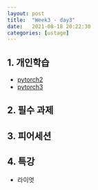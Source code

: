 ```yaml
---
layout: post
title:  "Week3 - day3"
date:   2021-08-18 20:22:30
categories: [ustage]
---
```


## 1. 개인학습
* [pytorch2](https://kyunghyunlim.github.io/pytorch/ml_ai/2021/08/18/Pytorch_2.html)
* [pytorch3](https://kyunghyunlim.github.io/pytorch/ml_ai/2021/08/18/Pytorch_3.html)
	
## 2. 필수 과제

## 3. 피어세션

## 4. 특강
* 라이엇